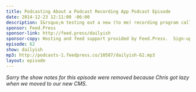 ```yaml
---
title: Podcasting About a Podcast Recording App Podcast Episode
date: 2014-12-23 12:11:00 -06:00
description: I&rsquo;m testing out a new (to me) recording program called Hindenburg and so this is me using Hindenburg for the first time.
sponsor: Feed.Press
sponsor-link: http://feed.press/dailyish
sponsor-copy: Hosting and feed support provided by Feed.Press.  Sign-up today and try FeedPress on a 14 day trial (no contracts or commitments). Use promo code "dailyish" during checkout to get 10% off your first year.
episode: 62
show: dailyish
mp3: http://podcasts-1.feedpress.co/10587/dailyish-62.mp3
layout: episode
---
```


<em>Sorry the show notes for this episode were removed because Chris got lazy when we moved to our new CMS</em>.
